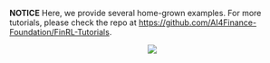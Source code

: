 **NOTICE**
Here, we provide several home-grown examples.  For more tutorials, please check the repo at https://github.com/AI4Finance-Foundation/FinRL-Tutorials.

<div align="center">
<img align="center" src=https://github.com/AI4Finance-Foundation/FinRL/blob/master/figs/FinRL_Tutorials.png>
</div>
